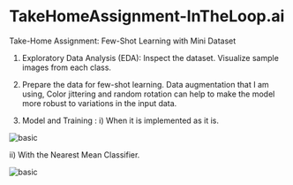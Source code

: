# TakeHomeAssignment-InTheLoop.ai
Take-Home Assignment: Few-Shot Learning with Mini Dataset  

1. Exploratory Data Analysis (EDA):
   Inspect the dataset.
   Visualize sample images from each class.

2. Prepare the data for few-shot learning.
   Data augmentation that I am using, Color jittering and random rotation can help to make the model more robust to variations in the input data.

3. Model and Training : 
   i) When it is implemented as it is. 

  ![basic](https://github.com/Niyathi3011/TakeHomeAssignment-InTheLoop.ai/blob/main/Results/clip_fewshot_train.png) 

  ii) With the Nearest Mean Classifier. 

 ![basic](https://github.com/Niyathi3011/TakeHomeAssignment-InTheLoop.ai/blob/main/Results/NCM_fewshot_test.png)
  

      


